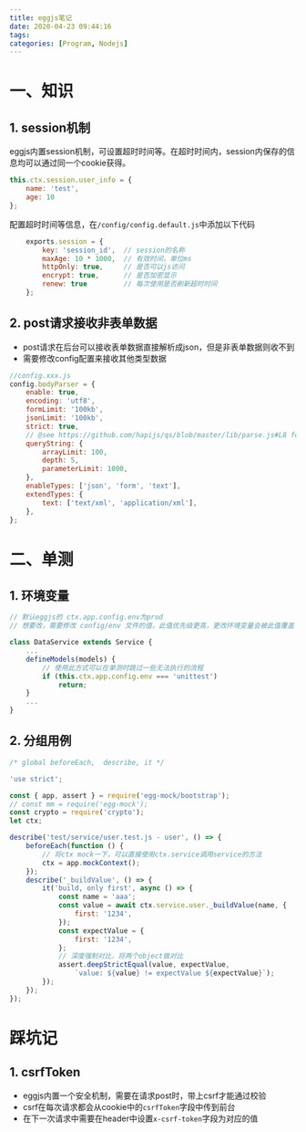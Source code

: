 ```yaml
---
title: eggjs笔记
date: 2020-04-23 09:44:16
tags:
categories: [Program, Nodejs]
---
```



# 一、知识

## 1. session机制

eggjs内置session机制，可设置超时时间等。在超时时间内，session内保存的信息均可以通过同一个cookie获得。

```js
this.ctx.session.user_info = {
    name: 'test',
    age: 10
};
```

配置超时时间等信息，在`/config/config.default.js`中添加以下代码

```js
    exports.session = {
        key: 'session_id',  // session的名称
        maxAge: 10 * 1000,  // 有效时间，单位ms
        httpOnly: true,     // 是否可以js访问
        encrypt: true,      // 是否加密显示
        renew: true         // 每次使用是否刷新超时时间
    };
```

## 2. post请求接收非表单数据

- post请求在后台可以接收表单数据直接解析成json，但是非表单数据则收不到
- 需要修改config配置来接收其他类型数据

```js
//config.xxx.js
config.bodyParser = {
	enable: true,
	encoding: 'utf8',
	formLimit: '100kb',
	jsonLimit: '100kb',
	strict: true,
	// @see https://github.com/hapijs/qs/blob/master/lib/parse.js#L8 for more options
	queryString: {
		arrayLimit: 100,
		depth: 5,
		parameterLimit: 1000,
	},
	enableTypes: ['json', 'form', 'text'],
	extendTypes: {
		text: ['text/xml', 'application/xml'],
	},
};
```

# 二、单测

## 1. 环境变量

```js
// 默认eggjs的 ctx.app.config.env为prod
// 想要改，需要修改 config/env 文件的值，此值优先级更高，更改环境变量会被此值覆盖

class DataService extends Service {
	...
    defineModels(models) {
		// 使用此方式可以在单测时跳过一些无法执行的流程
        if (this.ctx.app.config.env === 'unittest')
            return;
	}
	...
}
```

## 2. 分组用例

```js
/* global beforeEach,  describe, it */

'use strict';

const { app, assert } = require('egg-mock/bootstrap');
// const mm = require('egg-mock');
const crypto = require('crypto');
let ctx;

describe('test/service/user.test.js - user', () => {
    beforeEach(function () {
		// 将ctx mock一下，可以直接使用ctx.service调用service的方法
        ctx = app.mockContext();
    });
    describe('_buildValue', () => {
        it('build, only first', async () => {
            const name = 'aaa';
            const value = await ctx.service.user._buildValue(name, {
                first: '1234',
            });
            const expectValue = {
                first: '1234',
			};
			// 深度强制对比，将两个object做对比
            assert.deepStrictEqual(value, expectValue,
                `value: ${value} != expectValue ${expectValue}`);
        });
    });
});
```

# 踩坑记

## 1. csrfToken

- eggjs内置一个安全机制，需要在请求post时，带上csrf才能通过校验
- csrf在每次请求都会从cookie中的`csrfToken`字段中传到前台
- 在下一次请求中需要在header中设置`x-csrf-token`字段为对应的值
